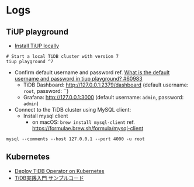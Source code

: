 # Logs

## TiUP playground

- [Install TiUP locally](https://docs.pingcap.com/tidb/stable/tiup-overview/#install-tiup)

```shell
# Start a local TiDB cluster with version 7
tiup playground ^7
```

- Confirm default username and password ref. [What is the default username and password in tiup playground? #60983](https://github.com/orgs/pingcap/discussions/60983)
  - TiDB Dashboard: http://127.0.0.1:2379/dashboard (default username: `root`, password: ``)
  - Grafana: http://127.0.0.1:3000 (default username: `admin`, password: `admin`)
- Connect to the TiDB cluster using MySQL client:
  - Install mysql client
    - on macOS: `brew install mysql-client` ref. https://formulae.brew.sh/formula/mysql-client

```shell
mysql --comments --host 127.0.0.1 --port 4000 -u root
```

## Kubernetes

- [Deploy TiDB Operator on Kubernetes](https://docs.pingcap.com/tidb-in-kubernetes/stable/deploy-tidb-operator/)
- [TiDB実践入門 サンプルコード](https://github.com/makocchi-git/tidb-practical-book-sample)
